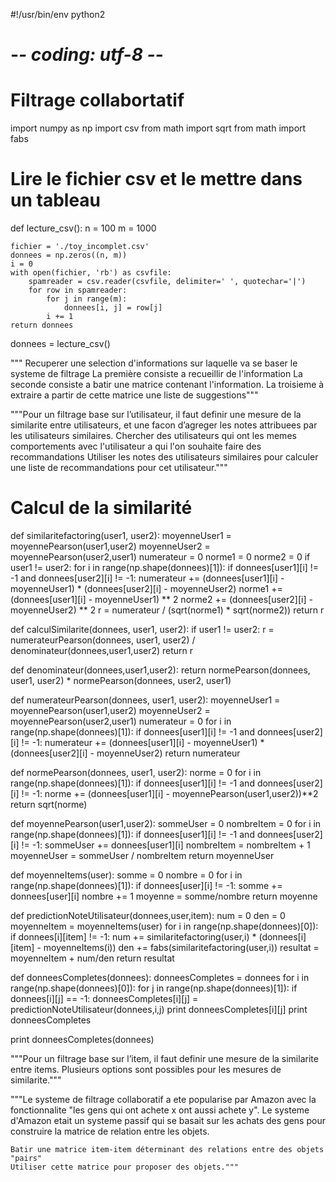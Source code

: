 #!/usr/bin/env python2
# -*- coding: utf-8 -*-
# Filtrage collabortatif
import numpy as np
import csv
from math import sqrt
from math import fabs

# Lire le fichier csv et le mettre dans un tableau
def lecture_csv():
    n = 100
    m = 1000

    fichier = './toy_incomplet.csv'
    donnees = np.zeros((n, m))
    i = 0
    with open(fichier, 'rb') as csvfile:
        spamreader = csv.reader(csvfile, delimiter=' ', quotechar='|')
        for row in spamreader:
            for j in range(m):
                donnees[i, j] = row[j]
            i += 1
    return donnees

donnees = lecture_csv()

"""    Recuperer une selection d'informations sur laquelle va se baser le systeme de filtrage
    La première consiste a recueillir de l'information
    La seconde consiste a batir une matrice contenant l'information.
    La troisieme à extraire a partir de cette matrice une liste de suggestions"""

"""Pour un filtrage base sur l’utilisateur, il faut definir une mesure de la similarite entre utilisateurs, et une
facon d’agreger les notes attribuees par les utilisateurs similaires.
    Chercher des utilisateurs qui ont les memes comportements avec l'utilisateur a qui l'on souhaite faire des recommandations
    Utiliser les notes des utilisateurs similaires pour calculer une liste de recommandations pour cet utilisateur."""


# Calcul de la similarité
def similaritefactoring(user1, user2):
    moyenneUser1 = moyennePearson(user1,user2)
    moyenneUser2 = moyennePearson(user2,user1)
    numerateur = 0
    norme1 = 0
    norme2 = 0
    if user1 != user2:
        for i in range(np.shape(donnees)[1]):
            if donnees[user1][i] != -1 and donnees[user2][i] != -1:
                numerateur += (donnees[user1][i] - moyenneUser1) * (donnees[user2][i] - moyenneUser2)
                norme1 += (donnees[user1][i] - moyenneUser1) ** 2
                norme2 += (donnees[user2][i] - moyenneUser2) ** 2
        r = numerateur / (sqrt(norme1) * sqrt(norme2))
    return r

def calculSimilarite(donnees, user1, user2):
    if user1 != user2:
        r = numerateurPearson(donnees, user1, user2) / denominateur(donnees,user1,user2)
    return r

def denominateur(donnees,user1,user2):
    return normePearson(donnees, user1, user2) * normePearson(donnees, user2, user1)

def numerateurPearson(donnees, user1, user2):
    moyenneUser1 = moyennePearson(user1,user2)
    moyenneUser2 = moyennePearson(user2,user1)
    numerateur = 0
    for i in range(np.shape(donnees)[1]):
        if donnees[user1][i] != -1 and donnees[user2][i] != -1:
            numerateur += (donnees[user1][i] - moyenneUser1) * (donnees[user2][i] - moyenneUser2)
    return numerateur

def normePearson(donnees, user1, user2):
    norme = 0
    for i in range(np.shape(donnees)[1]):
        if donnees[user1][i] != -1 and donnees[user2][i] != -1:
            norme += (donnees[user1][i] - moyennePearson(user1,user2))**2
    return sqrt(norme)

def moyennePearson(user1,user2):
    sommeUser = 0
    nombreItem = 0
    for i in range(np.shape(donnees)[1]):
        if donnees[user1][i] != -1 and donnees[user2][i] != -1:
            sommeUser += donnees[user1][i]
            nombreItem = nombreItem + 1
    moyenneUser = sommeUser / nombreItem
    return moyenneUser

def moyenneItems(user):
    somme = 0
    nombre = 0
    for i in range(np.shape(donnees)[1]):
        if donnees[user][i] != -1:
            somme += donnees[user][i]
            nombre += 1
    moyenne = somme/nombre
    return moyenne


def predictionNoteUtilisateur(donnees,user,item):
    num = 0
    den = 0
    moyenneItem = moyenneItems(user)
    for i in range(np.shape(donnees)[0]):
            if donnees[i][item] != -1:
                num += similaritefactoring(user,i) * (donnees[i][item] - moyenneItems(i))
                den += fabs(similaritefactoring(user,i))
    resultat = moyenneItem + num/den
    return resultat


def donneesCompletes(donnees):
    donneesCompletes = donnees
    for i in range(np.shape(donnees)[0]):
        for j in range(np.shape(donnees)[1]):
            if donnees[i][j] == -1:
                donneesCompletes[i][j] = predictionNoteUtilisateur(donnees,i,j)
                print donneesCompletes[i][j]
    print donneesCompletes

print donneesCompletes(donnees)

"""Pour un filtrage base sur l’item, il faut definir une mesure de la similarite entre items. Plusieurs options sont possibles pour les mesures de similarite."""

"""Le systeme de filtrage collaboratif a ete popularise par Amazon avec la fonctionnalite "les gens qui ont achete x ont aussi achete y". 
    Le systeme d'Amazon etait un systeme passif qui se basait sur les achats des gens pour construire la matrice de relation entre les objets.

    Batir une matrice item-item déterminant des relations entre des objets "pairs"
    Utiliser cette matrice pour proposer des objets."""